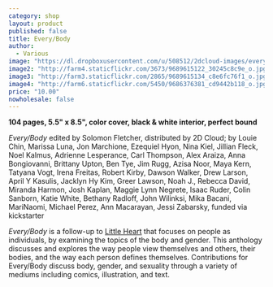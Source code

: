 ```yaml
---
category: shop
layout: product
published: false
title: Every/Body
author: 
  - Various
image: "https://dl.dropboxusercontent.com/u/508512/2dcloud-images/everybody-product-1.jpg"
image2: "http://farm4.staticflickr.com/3673/9689615122_30245c8c9e_o.jpg"
image3: "http://farm3.staticflickr.com/2865/9689615134_c8e6fc76f1_o.jpg"
image4: "http://farm6.staticflickr.com/5450/9686376381_cd9442b118_o.jpg"
price: "10.00"
nowholesale: false
---
```


__104 pages, 5.5" x 8.5", color cover, black & white interior, perfect bound__


_Every/Body_ edited by Solomon Fletcher, distributed by 2D Cloud; by Louie Chin, Marissa Luna, Jon Marchione, Ezequiel Hyon, Nina Kiel, Jillian Fleck, Noel Kalmus, Adrienne Lesperance, Carl Thompson, Alex Araiza, Anna Bongiovanni, Brittany Upton, Ben Tye, Jim Rugg, Azisa Noor, Maya Kern, Tatyana Vogt, Irena Freitas, Robert Kirby, Dawson Walker, Drew Larson, April Y Kasulis, Jacklyn Hy Kim, Greer Lawson, Noah J., Rebecca David, Miranda Harmon, Josh Kaplan, Maggie Lynn Negrete, Isaac Ruder, Colin Sanborn, Katie White, Bethany Radloff, John Wilinksi, Mika Bacani, MariNaomi, Michael Perez, Ann Macarayan, Jessi Zabarsky, funded via kickstarter

_Every/Body_ is a follow-up to [Little Heart](http://2dcloud.com/shop/little-heart/) that focuses on people as individuals, by examining the topics of the body and gender. This anthology discusses and explores the way people view themselves and others, their bodies, and the way each person defines themselves. Contributions for Every/Body discuss body, gender, and sexuality through a variety of mediums including comics, illustration, and text.